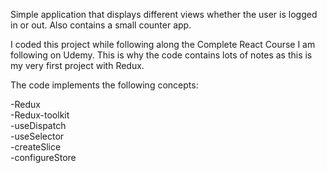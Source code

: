 Simple application that displays different views whether the user is logged in or out. Also contains a small counter app.

I coded this project while following along the Complete React Course I am following on Udemy. This is why the code contains lots of notes as this is my very first project with Redux.

The code implements the following concepts:

-Redux </br>
-Redux-toolkit </br>
-useDispatch </br>
-useSelector </br>
-createSlice </br>
-configureStore </br>
